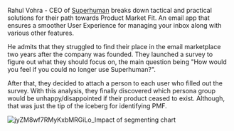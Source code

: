 Rahul Vohra - CEO of [Superhuman](https://review.firstround.com/how-superhuman-built-an-engine-to-find-product-market-fit/) breaks down tactical and practical solutions for their path towards Product Market Fit. An email app that ensures a smoother User Experience for managing your inbox along with various other features. 

He admits that they struggled to find their place in the email marketplace two years after the company was founded. They launched a survey to figure out what they should focus on, the main question being "How would you feel if you could no longer use Superhuman?". 

After that, they decided to attach a person to each user who filled out the survey. With this analysis, they finally discovered which persona group would be unhappy/disappointed if their product ceased to exist. Although, that was just the tip of the iceberg for identifying PMF.

![jyZM8wf7RMyKxbMRGiLo_Impact of segmenting chart](https://github.com/erascon7/TIL/assets/39039416/a0952dfb-adb0-4fd1-8be1-1e115eb75e56)
